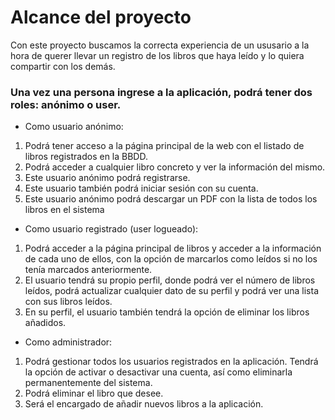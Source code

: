 # Alcance del proyecto

Con este proyecto buscamos la correcta experiencia de un ususario a la hora de querer llevar un registro de los libros que haya leído y lo quiera compartir con los demás.

### Una vez una persona ingrese a la aplicación, podrá tener dos roles: anónimo o user.

* Como usuario anónimo: 
1. Podrá tener acceso a la página principal de la web con el listado de libros registrados en la BBDD. 
2. Podrá acceder a cualquier libro concreto y ver la información del mismo.
3. Este usuario anónimo podrá registrarse. 
4. Este usuario también podrá iniciar sesión con su cuenta.
5. Este usuario anónimo podrá descargar un PDF con la lista de todos los libros en el sistema

* Como usuario registrado (user logueado): 
1. Podrá acceder a la página principal de libros y acceder a la información de cada uno de ellos, con la opción de marcarlos como leídos si no los tenía marcados anteriormente.
2. El usuario tendrá su propio perfil, donde podrá ver el número de libros leídos, podrá actualizar cualquier dato de su perfil y podrá ver una lista con sus libros leídos.
3. En su perfil, el usuario también tendrá la opción de eliminar los libros añadidos.
 
* Como administrador:
1. Podrá gestionar todos los usuarios registrados en la aplicación. Tendrá la opción de activar o desactivar una cuenta, así como eliminarla permanentemente del sistema.
2. Podrá eliminar el libro que desee.
3. Será el encargado de añadir nuevos libros a la aplicación.

